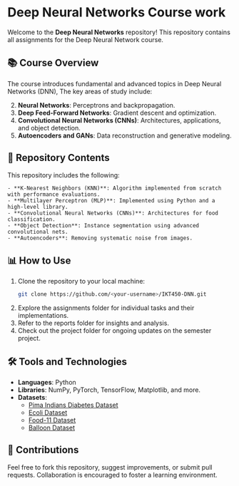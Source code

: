 # Deep Neural Networks Course work

Welcome to the **Deep Neural Networks** repository! This repository contains all assignments for the Deep Neural Network course.

## 📚 Course Overview

The course introduces fundamental and advanced topics in Deep Neural Networks (DNN), The key areas of study include:

2. **Neural Networks**: Perceptrons and backpropagation.
3. **Deep Feed-Forward Networks**: Gradient descent and optimization.
4. **Convolutional Neural Networks (CNNs)**: Architectures, applications, and object detection.
6. **Autoencoders and GANs**: Data reconstruction and generative modeling.

   
## 💂️ Repository Contents

This repository includes the following:

    - **K-Nearest Neighbors (KNN)**: Algorithm implemented from scratch with performance evaluations.
    - **Multilayer Perceptron (MLP)**: Implemented using Python and a high-level library.
    - **Convolutional Neural Networks (CNNs)**: Architectures for food classification.
    - **Object Detection**: Instance segmentation using advanced convolutional nets.
    - **Autoencoders**: Removing systematic noise from images.

## 📊 How to Use

1. Clone the repository to your local machine:
   ```bash
   git clone https://github.com/<your-username>/IKT450-DNN.git
   ```
2. Explore the assignments folder for individual tasks and their implementations.
3. Refer to the reports folder for insights and analysis.
4. Check out the project folder for ongoing updates on the semester project.

## 🛠 Tools and Technologies

- **Languages**: Python
- **Libraries**: NumPy, PyTorch, TensorFlow, Matplotlib, and more.
- **Datasets**: 
    - [Pima Indians Diabetes Dataset](https://www.kaggle.com/kumargh/pimaindiansdiabetescsv)
    - [Ecoli Dataset](https://archive.ics.uci.edu/ml/datasets/Ecoli)
    - [Food-11 Dataset](https://mmspg.epfl.ch/food-image-datasets)
    - [Balloon Dataset](https://github.com/matterport/Mask_RCNN/releases)

## 🤝 Contributions

Feel free to fork this repository, suggest improvements, or submit pull requests. Collaboration is encouraged to foster a learning environment.
